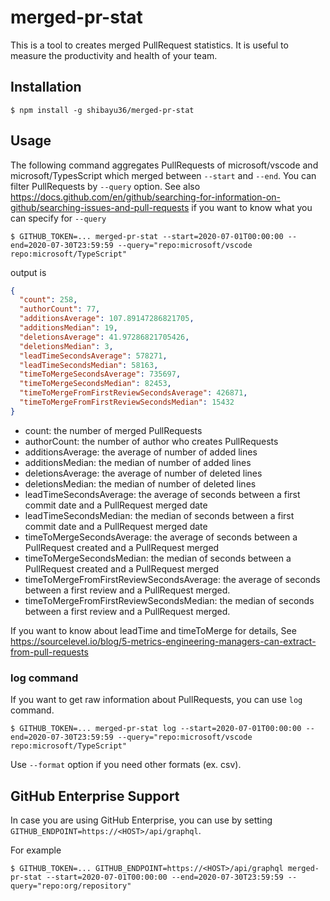 # merged-pr-stat
This is a tool to creates merged PullRequest statistics.  It is useful to measure the productivity and health of your team.

## Installation
```
$ npm install -g shibayu36/merged-pr-stat
```

## Usage
The following command aggregates PullRequests of microsoft/vscode and microsoft/TypesScript which merged between `--start` and `--end`.  You can filter PullRequests by `--query` option.  See also https://docs.github.com/en/github/searching-for-information-on-github/searching-issues-and-pull-requests if you want to know what you can specify for `--query`

```
$ GITHUB_TOKEN=... merged-pr-stat --start=2020-07-01T00:00:00 --end=2020-07-30T23:59:59 --query="repo:microsoft/vscode repo:microsoft/TypeScript"
```

output is

```json
{
  "count": 258,
  "authorCount": 77,
  "additionsAverage": 107.89147286821705,
  "additionsMedian": 19,
  "deletionsAverage": 41.97286821705426,
  "deletionsMedian": 3,
  "leadTimeSecondsAverage": 578271,
  "leadTimeSecondsMedian": 58163,
  "timeToMergeSecondsAverage": 735697,
  "timeToMergeSecondsMedian": 82453,
  "timeToMergeFromFirstReviewSecondsAverage": 426871,
  "timeToMergeFromFirstReviewSecondsMedian": 15432
}
```

* count: the number of merged PullRequests
* authorCount: the number of author who creates PullRequests
* additionsAverage: the average of number of added lines
* additionsMedian: the median of number of added lines
* deletionsAverage: the average of number of deleted lines
* deletionsMedian: the median of number of deleted lines
* leadTimeSecondsAverage: the average of seconds between a first commit date and a PullRequest merged date
* leadTimeSecondsMedian: the median of seconds between a first commit date and a PullRequest merged date
* timeToMergeSecondsAverage: the average of seconds between a PullRequest created and a PullRequest merged
* timeToMergeSecondsMedian: the median of seconds between a PullRequest created and a PullRequest merged
* timeToMergeFromFirstReviewSecondsAverage: the average of seconds between a first review  and a PullRequest merged.
* timeToMergeFromFirstReviewSecondsMedian: the median of seconds between a first review  and a PullRequest merged.

If you want to know about leadTime and timeToMerge for details, See https://sourcelevel.io/blog/5-metrics-engineering-managers-can-extract-from-pull-requests

### log command
If you want to get raw information about PullRequests, you can use `log` command.

```
$ GITHUB_TOKEN=... merged-pr-stat log --start=2020-07-01T00:00:00 --end=2020-07-30T23:59:59 --query="repo:microsoft/vscode repo:microsoft/TypeScript"
```

Use `--format` option if you need other formats (ex. csv).

## GitHub Enterprise Support
In case you are using GitHub Enterprise, you can use by setting `GITHUB_ENDPOINT=https://<HOST>/api/graphql`.  

For example 
```
$ GITHUB_TOKEN=... GITHUB_ENDPOINT=https://<HOST>/api/graphql merged-pr-stat --start=2020-07-01T00:00:00 --end=2020-07-30T23:59:59 --query="repo:org/repository"
```